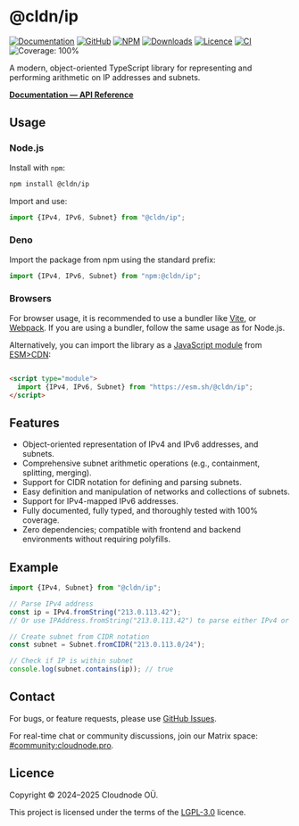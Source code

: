 # @cldn/ip

[![Documentation](https://img.shields.io/badge/Documentation-blue)](https://ip.cldn.pro)
[![GitHub](https://img.shields.io/badge/GitHub-181717?logo=github)](https://github.com/cloudnode-pro/ip)
[![NPM](https://img.shields.io/npm/v/@cldn/ip.svg)](https://www.npmjs.com/package/@cldn/ip)
[![Downloads](https://img.shields.io/npm/d18m/@cldn/ip.svg)](https://www.npmjs.com/package/@cldn/ip)
[![Licence](https://img.shields.io/github/license/cloudnode-pro/ip)](https://github.com/cloudnode-pro/ip/blob/master/COPYING)
[![CI](https://github.com/cloudnode-pro/ip/actions/workflows/ci.yml/badge.svg)](https://github.com/cloudnode-pro/ip/actions/workflows/ci.yml)
![Coverage: 100%](https://img.shields.io/badge/coverage-100%25-brightgreen)

A modern, object-oriented TypeScript library for representing and performing arithmetic on IP addresses and subnets.

[**Documentation — API Reference**](https://ip.cldn.pro)

## Usage

### Node.js

Install with `npm`:

```sh
npm install @cldn/ip
```

Import and use:

```ts
import {IPv4, IPv6, Subnet} from "@cldn/ip";
```

### Deno

Import the package from npm using the standard prefix:

```ts
import {IPv4, IPv6, Subnet} from "npm:@cldn/ip";
```

### Browsers

For browser usage, it is recommended to use a bundler like [Vite](https://vitejs.dev/),
or [Webpack](https://webpack.js.org/). If you are using a bundler, follow the same usage as for Node.js.

Alternatively, you can import the library as
a [JavaScript module](https://developer.mozilla.org/en-US/docs/Web/JavaScript/Guide/Modules)
from [ESM>CDN](https://esm.sh/):

```html

<script type="module">
  import {IPv4, IPv6, Subnet} from "https://esm.sh/@cldn/ip";
</script>
```

## Features

- Object-oriented representation of IPv4 and IPv6 addresses, and subnets.
- Comprehensive subnet arithmetic operations (e.g., containment, splitting, merging).
- Support for CIDR notation for defining and parsing subnets.
- Easy definition and manipulation of networks and collections of subnets.
- Support for IPv4-mapped IPv6 addresses.
- Fully documented, fully typed, and thoroughly tested with 100% coverage.
- Zero dependencies; compatible with frontend and backend environments without requiring polyfills.

## Example

```ts
import {IPv4, Subnet} from "@cldn/ip";

// Parse IPv4 address
const ip = IPv4.fromString("213.0.113.42");
// Or use IPAddress.fromString("213.0.113.42") to parse either IPv4 or IPv6

// Create subnet from CIDR notation
const subnet = Subnet.fromCIDR("213.0.113.0/24");

// Check if IP is within subnet
console.log(subnet.contains(ip)); // true
```

## Contact

For bugs, or feature requests, please use [GitHub Issues](https://github.com/cloudnode-pro/ip/issues).

For real-time chat or community discussions, join our Matrix
space: [#community\:cloudnode.pro](https://matrix.to/#/%23community:cloudnode.pro).

## Licence

Copyright © 2024–2025 Cloudnode OÜ.

This project is licensed under the terms of the [LGPL-3.0](https://github.com/cloudnode-pro/ip/blob/master/COPYING) licence.
